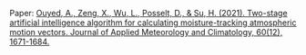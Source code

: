 Paper:
[Ouyed, A., Zeng, X., Wu, L., Posselt, D., & Su, H. (2021). Two-stage artificial intelligence algorithm for calculating moisture-tracking atmospheric motion vectors. Journal of Applied Meteorology and Climatology, 60(12), 1671-1684.](https://journals.ametsoc.org/view/journals/apme/60/12/JAMC-D-21-0070.1.xml)
